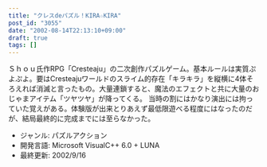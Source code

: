 ```yaml
---
title: "クレスdeパズル！KIRA☆KIRA"
post_id: "3055"
date: "2002-08-14T22:13:10+09:00"
draft: true
tags: []
---
```



Ｓｈｏｕ氏作RPG「Cresteaju」の二次創作パズルゲーム。基本ルールは実質ぷよぷよ。要はCresteajuワールドのスライム的存在「キラキラ」を縦横に4体そろえれば消滅と言ったもの。大量連鎖すると、魔法のエフェクトと共に大量のおじゃまアイテム「ツヤツヤ」が降ってくる。  当時の割にはかなり演出には拘っていた覚えがある。体験版が出来とりあえず最低限遊べる程度にはなったのだが、結局最終的に完成までには至らなかった。

  * ジャンル: パズルアクション
  * 開発言語: Microsoft VisualC++ 6.0 + LUNA
  * 最終更新: 2002/9/16
